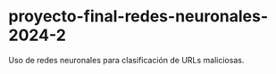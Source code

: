 # proyecto-final-redes-neuronales-2024-2
Uso de redes neuronales para clasificación de URLs maliciosas.
